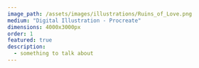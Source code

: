 ```yaml
---
image_path: /assets/images/illustrations/Ruins_of_Love.png
medium: "Digital Illustration - Procreate"
dimensions: 4000x3000px 
order: 1
featured: true
description:
  - something to talk about 
---
```


